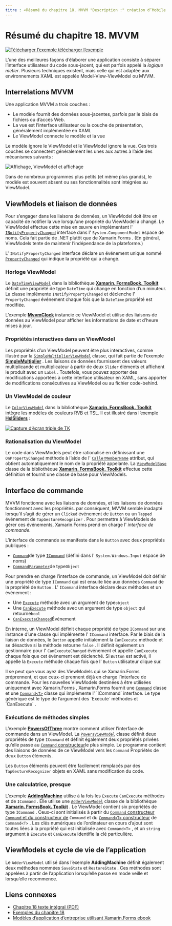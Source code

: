 ```yaml
---
titre : «Résumé du chapitre 18. MVVM "Description :" création d’Mobile Apps avec Xamarin.Forms : Résumé du chapitre 18. MVVM "ms. Prod : xamarin ms. Technology : xamarin-Forms ms. AssetID : 6A774510-7709-4F60-8EF5-29D478176F8F auteur : davidbritch ms. Author : dabritch ms. Date : 11/07/2017 No-Loc : [ Xamarin.Forms , Xamarin.Essentials ]
---
```


# <a name="summary-of-chapter-18-mvvm"></a>Résumé du chapitre 18. MVVM

[![Télécharger ](~/media/shared/download.png) l’exemple télécharger l’exemple](https://github.com/xamarin/xamarin-forms-book-samples/tree/master/Chapter18)

L’une des meilleures façons d’élaborer une application consiste à séparer l’interface utilisateur du code sous-jacent, qui est parfois appelé la *logique métier*. Plusieurs techniques existent, mais celle qui est adaptée aux environnements XAML est appelée Model-View-ViewModel ou MVVM.

## <a name="mvvm-interrelationships"></a>Interrelations MVVM

Une application MVVM a trois couches :

- Le modèle fournit des données sous-jacentes, parfois par le biais de fichiers ou d’accès Web.
- La vue est l’interface utilisateur ou la couche de présentation, généralement implémentée en XAML
- Le ViewModel connecte le modèle et la vue

Le modèle ignore le ViewModel et le ViewModel ignore la vue. Ces trois couches se connectent généralement les unes aux autres à l’aide des mécanismes suivants :

![Affichage, ViewModel et affichage](images/ch18fg03.png "MVVM")

Dans de nombreux programmes plus petits (et même plus grands), le modèle est souvent absent ou ses fonctionnalités sont intégrées au ViewModel.

## <a name="viewmodels-and-data-binding"></a>ViewModels et liaison de données

Pour s’engager dans les liaisons de données, un ViewModel doit être en capacité de notifier la vue lorsqu’une propriété du ViewModel a changé. Le ViewModel effectue cette mise en œuvre en implémentant l' [`INotifyPropertyChanged`](xref:System.ComponentModel.INotifyPropertyChanged) interface dans l' `System.ComponentModel` espace de noms. Cela fait partie de .NET plutôt que de Xamarin.Forms . (En général, ViewModels tente de maintenir l’indépendance de la plateforme.)

L' `INotifyPropertyChanged` interface déclare un événement unique nommé [`PropertyChanged`](xref:System.ComponentModel.INotifyPropertyChanged) qui indique la propriété qui a changé.

### <a name="a-viewmodel-clock"></a>Horloge ViewModel

Le [`DateTimeViewModel`](https://github.com/xamarin/xamarin-forms-book-samples/blob/master/Libraries/Xamarin.FormsBook.Toolkit/Xamarin.FormsBook.Toolkit/DateTimeViewModel.cs) dans la bibliothèque [**Xamarin. FormsBook. Toolkit**](https://github.com/xamarin/xamarin-forms-book-samples/tree/master/Libraries/Xamarin.FormsBook.Toolkit/Xamarin.FormsBook.Toolkit) définit une propriété de type `DateTime` qui change en fonction d’un minuteur. La classe implémente `INotifyPropertyChanged` et déclenche l' `PropertyChanged` événement chaque fois que la `DateTime` propriété est modifiée.

L’exemple [**MvvmClock**](https://github.com/xamarin/xamarin-forms-book-samples/tree/master/Chapter18/MvvmClock) instancie ce ViewModel et utilise des liaisons de données au ViewModel pour afficher les informations de date et d’heure mises à jour.

### <a name="interactive-properties-in-a-viewmodel"></a>Propriétés interactives dans un ViewModel

Les propriétés d’un ViewModel peuvent être plus interactives, comme illustré par la [`SimpleMultiplierViewModel`](https://github.com/xamarin/xamarin-forms-book-samples/blob/master/Chapter18/SimpleMultiplier/SimpleMultiplier/SimpleMultiplier/SimpleMultiplierViewModel.cs) classe, qui fait partie de l’exemple [**SimpleMultiplier**](https://github.com/xamarin/xamarin-forms-book-samples/tree/master/Chapter18/SimpleMultiplier) . Les liaisons de données fournissent des valeurs multiplicande et multiplicateur à partir de deux `Slider` éléments et affichent le produit avec un `Label` . Toutefois, vous pouvez apporter des modifications apportées à cette interface utilisateur en XAML, sans apporter de modifications consécutives au ViewModel ou au fichier code-behind.

### <a name="a-color-viewmodel"></a>Un ViewModel de couleur

Le [`ColorViewModel`](https://github.com/xamarin/xamarin-forms-book-samples/blob/master/Libraries/Xamarin.FormsBook.Toolkit/Xamarin.FormsBook.Toolkit/ColorViewModel.cs) dans la bibliothèque [**Xamarin. FormsBook. Toolkit**](https://github.com/xamarin/xamarin-forms-book-samples/tree/master/Libraries/Xamarin.FormsBook.Toolkit/Xamarin.FormsBook.Toolkit) intègre les modèles de couleurs RVB et TSL. Il est illustré dans l’exemple [**HslSliders**](https://github.com/xamarin/xamarin-forms-book-samples/tree/master/Chapter18/HslSliders) :

[![Capture d’écran triple de TK](images/ch18fg08-small.png "TSL, modèle de couleurs")](images/ch18fg08-large.png#lightbox "TSL, modèle de couleurs")

### <a name="streamlining-the-viewmodel"></a>Rationalisation du ViewModel

Le code dans ViewModels peut être rationalisé en définissant une `OnPropertyChanged` méthode à l’aide de l' [`CallerMemberName`](xref:System.Runtime.CompilerServices.CallerMemberNameAttribute) attribut, qui obtient automatiquement le nom de la propriété appelante. La [`ViewModelBase`](https://github.com/xamarin/xamarin-forms-book-samples/blob/master/Libraries/Xamarin.FormsBook.Toolkit/Xamarin.FormsBook.Toolkit/ViewModelBase.cs) classe de la bibliothèque [**Xamarin. FormsBook. Toolkit**](https://github.com/xamarin/xamarin-forms-book-samples/tree/master/Libraries/Xamarin.FormsBook.Toolkit/Xamarin.FormsBook.Toolkit) effectue cette définition et fournit une classe de base pour ViewModels.

## <a name="the-command-interface"></a>Interface de commande

MVVM fonctionne avec les liaisons de données, et les liaisons de données fonctionnent avec les propriétés. par conséquent, MVVM semble inadapté lorsqu’il s’agit de gérer un `Clicked` événement de `Button` ou un `Tapped` événement de `TapGestureRecognizer` . Pour permettre à ViewModels de gérer ces événements, Xamarin.Forms prend en charge l' *interface de commande*.

L’interface de commande se manifeste dans le `Button` avec deux propriétés publiques :

- [`Command`](xref:Xamarin.Forms.Button.Command)de type [`ICommand`](xref:System.Windows.Input.ICommand) (défini dans l' `System.Windows.Input` espace de noms)
- [`CommandParameter`](xref:Xamarin.Forms.Button.CommandParameter)de type`Object`

Pour prendre en charge l’interface de commande, un ViewModel doit définir une propriété de type `ICommand` qui est ensuite liée aux données `Command` de la propriété de `Button` . L' `ICommand` interface déclare deux méthodes et un événement :

- Une [`Execute`](xref:System.Windows.Input.ICommand.Execute(System.Object)) méthode avec un argument de type`object`
- Une [`CanExecute`](xref:System.Windows.Input.ICommand.CanExecute(System.Object)) méthode avec un argument de type `object` qui retourne`bool`
- [`CanExecuteChanged`](xref:System.Windows.Input.ICommand.CanExecuteChanged)Événement

En interne, un ViewModel définit chaque propriété de type `ICommand` sur une instance d’une classe qui implémente l' `ICommand` interface. Par le biais de la liaison de données, le `Button` appelle initialement la `CanExecute` méthode et se désactive si la méthode retourne `false` . Il définit également un gestionnaire pour l' `CanExecuteChanged` événement et appelle `CanExecute` chaque fois que cet événement est déclenché. Si `Button` est activé, il appelle la `Execute` méthode chaque fois que l' `Button` utilisateur clique sur.

Il se peut que vous ayez des ViewModels qui se Xamarin.Forms préprennent, et que ceux-ci prennent déjà en charge l’interface de commande. Pour les nouvelles ViewModels destinées à être utilisées uniquement avec Xamarin.Forms , Xamarin.Forms fournit une [`Command`](xref:Xamarin.Forms.Command) classe et une [`Command<T>`](xref:Xamarin.Forms.Command`1) classe qui implémente l' `ICommand` interface. Le type générique est le type de l’argument des `Execute` méthodes et `CanExecute` .

### <a name="simple-method-executions"></a>Exécutions de méthodes simples

L’exemple [**PowersOfThree**](https://github.com/xamarin/xamarin-forms-book-samples/tree/master/Chapter18/PowersOfThree) montre comment utiliser l’interface de commande dans un ViewModel. La [`PowersViewModel`](https://github.com/xamarin/xamarin-forms-book-samples/blob/master/Chapter18/PowersOfThree/PowersOfThree/PowersOfThree/PowersViewModel.cs) classe définit deux propriétés de type `ICommand` et définit également deux propriétés privées qu’elle passe au [ `Command` constructeur](xref:Xamarin.Forms.Command.%23ctor(System.Action))le plus simple. Le programme contient des liaisons de données de ce ViewModel vers les `Command` Propriétés de deux `Button` éléments.

Les `Button` éléments peuvent être facilement remplacés par des `TapGestureRecognizer` objets en XAML sans modification du code.

### <a name="a-calculator-almost"></a>Une calculatrice, presque

L’exemple [**AddingMachine**](https://github.com/xamarin/xamarin-forms-book-samples/tree/master/Chapter18/AddingMachine) utilise à la fois les `Execute` `CanExecute` méthodes et de `ICommand` . Elle utilise une [`AdderViewModel`](https://github.com/xamarin/xamarin-forms-book-samples/blob/master/Libraries/Xamarin.FormsBook.Toolkit/Xamarin.FormsBook.Toolkit/AdderViewModel.cs) classe de la bibliothèque [**Xamarin. FormsBook. Toolkit**](https://github.com/xamarin/xamarin-forms-book-samples/blob/master/Libraries/Xamarin.FormsBook.Toolkit/Xamarin.FormsBook.Toolkit/AdderViewModel.cs) . Le ViewModel contient six propriétés de type `ICommand` . Ceux-ci sont initialisés à partir du [ `Command` constructeur](xref:Xamarin.Forms.Command.%23ctor(System.Action)) [ `Command` et du constructeur de](xref:Xamarin.Forms.Command.%23ctor(System.Action,System.Func{System.Boolean})) `Command` et du [ `Command<T>` constructeur](https://docs.microsoft.com/dotnet/api/xamarin.forms.command.-ctor?view=xamarin-forms#Xamarin_Forms_Command__ctor_System_Action_System_Object__System_Func_System_Object_System_Boolean__) de `Command<T>` . Les clés numériques de l’ordinateur en cours d’ajout sont toutes liées à la propriété qui est initialisée avec `Command<T>` , et un `string` argument à `Execute` et `CanExecute` identifie la clé particulière.

## <a name="viewmodels-and-the-application-lifecycle"></a>ViewModels et cycle de vie de l’application

Le `AdderViewModel` utilisé dans l’exemple **AddingMachine** définit également deux méthodes nommées `SaveState` et `RestoreState` . Ces méthodes sont appelées à partir de l’application lorsqu’elle passe en mode veille et lorsqu’elle recommence.

## <a name="related-links"></a>Liens connexes

- [Chapitre 18 texte intégral (PDF)](https://download.xamarin.com/developer/xamarin-forms-book/XamarinFormsBook-Ch18-Apr2016.pdf)
- [Exemples du chapitre 18](https://github.com/xamarin/xamarin-forms-book-samples/tree/master/Chapter18)
- [Modèles d’application d’entreprise utilisant Xamarin.Forms ebook](~/xamarin-forms/enterprise-application-patterns/index.md)
